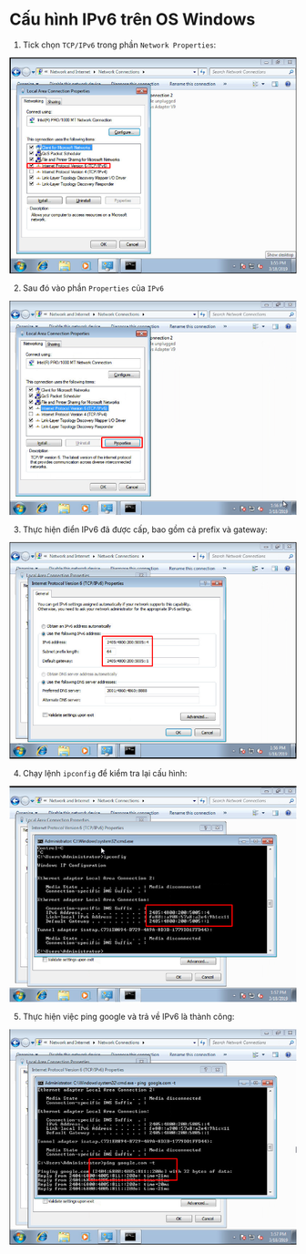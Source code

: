 # Cấu hình IPv6 trên OS Windows 

1. Tick chọn `TCP/IPv6` trong phần `Network Properties`:

![](images/window1.png)

2. Sau đó vào phần `Properties` của `IPv6`

![](images/window2.png)

3. Thực hiện điển IPv6 đã được cấp, bao gồm cả prefix và gateway:

![](images/window3.png)

4. Chạy lệnh `ipconfig` để kiểm tra lại cấu hình:

![](images/window4.png)

5. Thực hiện việc ping google và trả về IPv6 là thành công:

![](images/window5.png)